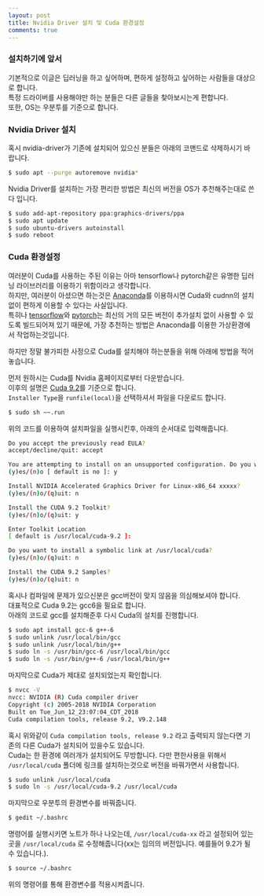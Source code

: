 ```yaml
---
layout: post
title: Nvidia Driver 설치 및 Cuda 환경설정
comments: true
---
```


### 설치하기에 앞서

기본적으로 이글은 딥러닝을 하고 싶어하며, 편하게 설정하고 싶어하는 사람들을 대상으로 합니다.  
특정 드라이버를 사용해야만 하는 분들은 다른 글들을 찾아보시는게 편합니다.  
또한, OS는 우분투를 기준으로 합니다.

### Nvidia Driver 설치

혹시 nvidia-driver가 기존에 설치되어 있으신 분들은 아래의 코맨드로 삭제하시기 바랍니다.

```sh
$ sudo apt --purge autoremove nvidia*
```

Nvidia Driver를 설치하는 가장 편리한 방법은 최신의 버전을 OS가 추천해주는대로 쓴다 입니다. 

```sh
$ sudo add-apt-repository ppa:graphics-drivers/ppa
$ sudo apt update
$ sudo ubuntu-drivers autoinstall
$ sudo reboot
```

### Cuda 환경설정

여러분이 Cuda를 사용하는 주된 이유는 아마 tensorflow나 pytorch같은 유명한 딥러닝 라이브러리를 이용하기 위함이라고 생각합니다.  
하지만, 여러분이 아셨으면 하는것은 [Anaconda](https://anaconda.org)를 이용하시면 Cuda와 cudnn의 설치없이 편하게 이용할 수 있다는 사실입니다.  
특히나 [tensorflow](https://anaconda.org/anaconda/tensorflow-gpu)와 [pytorch](https://anaconda.org/pytorch/pytorch)는 최신의 거의 모든 버전이 추가설치 없이 사용할 수 있도록 빌드되어져 있기 때문에, 가장 추천하는 방법은 Anaconda를 이용한 가상환경에서 작업하는것입니다.  

하지만 정말 불가피한 사정으로 Cuda를 설치해야 하는분들을 위해 아래에 방법을 적어놓습니다.

먼저 원하시는 Cuda를 Nvidia 홈페이지로부터 다운받습니다.  
이후의 설명은 [Cuda 9.2](https://developer.nvidia.com/cuda-92-download-archive)를 기준으로 합니다.  
`Installer Type`을 `runfile(local)`을 선택하셔서 파일을 다운로드 합니다.  

```sh
$ sudo sh ~~.run
```

위의 코드를 이용하여 설치파일을 실행시킨후, 아래의 순서대로 입력해줍니다.

```sh
Do you accept the previously read EULA?
accept/decline/quit: accept

You are attempting to install on an unsupported configuration. Do you wish to continue?
(y)es/(n)o [ default is no ]: y

Install NVIDIA Accelerated Graphics Driver for Linux-x86_64 xxxxx?
(y)es/(n)o/(q)uit: n

Install the CUDA 9.2 Toolkit?
(y)es/(n)o/(q)uit: y

Enter Toolkit Location
[ default is /usr/local/cuda-9.2 ]:

Do you want to install a symbolic link at /usr/local/cuda?
(y)es/(n)o/(q)uit: n

Install the CUDA 9.2 Samples?
(y)es/(n)o/(q)uit: n
```

혹시나 컴파일에 문제가 있으신분은 gcc버전이 맞지 않음을 의심해보셔야 합니다.  
대표적으로 Cuda 9.2는 gcc6을 필요로 합니다.  
아래의 코드로 gcc를 설치해준후 다시 Cuda의 설치를 진행합니다.  

```sh
$ sudo apt install gcc-6 g++-6
$ sudo unlink /usr/local/bin/gcc
$ sudo unlink /usr/local/bin/g++
$ sudo ln -s /usr/bin/gcc-6 /usr/local/bin/gcc
$ sudo ln -s /usr/bin/g++-6 /usr/local/bin/g++
```

마지막으로 Cuda가 제대로 설치되었는지 확인합니다.

```sh
$ nvcc -V
nvcc: NVIDIA (R) Cuda compiler driver
Copyright (c) 2005-2018 NVIDIA Corporation
Built on Tue_Jun_12_23:07:04_CDT_2018
Cuda compilation tools, release 9.2, V9.2.148
```

혹시 위와같이 `Cuda compilation tools, release 9.2` 라고 출력되지 않는다면 기존의 다른 Cuda가 설치되어 있을수도 있습니다.  
Cuda는 한 환경에 여러개가 설치되어도 무방합니다. 다만 편한사용을 위해서 `/usr/local/cuda` 폴더에 링크를 설치하는것으로 버전을 바꿔가면서 사용합니다.

```sh
$ sudo unlink /usr/local/cuda
$ sudo ln -s /usr/local/cuda-9.2 /usr/local/cuda
```

마지막으로 우분투의 환경변수를 바꿔줍니다.

```sh
$ gedit ~/.bashrc
```

명령어를 실행시키면 노트가 하나 나오는데, `/usr/local/cuda-xx` 라고 설정되어 있는곳을 `/usr/local/cuda` 로 수정해줍니다(xx는 임의의 버전입니다. 예를들어 9.2가 될 수 있습니다.).

```sh
$ source ~/.bashrc
```

위의 명령어를 통해 환경변수를 적용시켜줍니다.